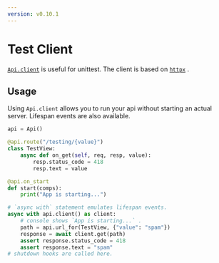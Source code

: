 ```yaml
---
version: v0.10.1
---
```


# Test Client

[`Api.client`](api/api-py.md#Api.client) is useful for unittest. The client is based on [`httpx`](https://github.com/encode/httpx) .

## Usage

Using `Api.client` allows you to run your api without starting an actual server. Lifespan events are also available.

```python
api = Api()

@api.route("/testing/{value}")
class TestView:
    async def on_get(self, req, resp, value):
        resp.status_code = 418
        resp.text = value

@api.on_start
def start(comps):
    print("App is starting...")

# `async with` statement emulates lifespan events.
async with api.client() as client:
    # console shows `App is starting...` .
    path = api.url_for(TestView, {"value": "spam"})
    response = await client.get(path)
    assert response.status_code = 418
    assert response.text = "spam"
# shutdown hooks are called here.

```
